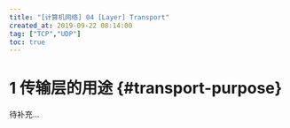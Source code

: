 ```yaml
---
title: "[计算机网络] 04 [Layer] Transport"
created_at: 2019-09-22 08:14:00
tag: ["TCP","UDP"]
toc: true
---
```



# 1 传输层的用途 {#transport-purpose}

待补充...